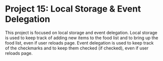 <h1>Project 15: Local Storage & Event Delegation</h1>
<p>This project is focused on local storage and event delegation. Local storage is used to keep track of adding new items to the food list and to bring up the food list, even if user reloads page. Event delegation is used to keep track of the checkmarks and to keep them checked (if checked), even if user reloads page.</p>